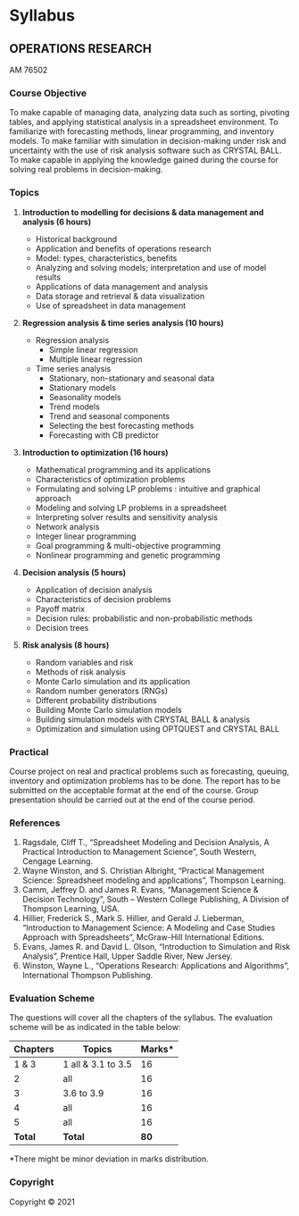 # Syllabus

## OPERATIONS RESEARCH
AM 76502

### Course Objective

To make capable of managing data, analyzing data such as sorting, pivoting tables, and applying statistical analysis in a spreadsheet environment. To familiarize with forecasting methods, linear programming, and inventory models. To make familiar with simulation in decision-making under risk and uncertainty with the use of risk analysis software such as CRYSTAL BALL. To make capable in applying the knowledge gained during the course for solving real problems in decision-making.

### Topics

1. **Introduction to modelling for decisions & data management and analysis (6 hours)**
   * Historical background
   * Application and benefits of operations research
   * Model: types, characteristics, benefits
   * Analyzing and solving models; interpretation and use of model results
   * Applications of data management and analysis
   * Data storage and retrieval & data visualization
   * Use of spreadsheet in data management

2. **Regression analysis & time series analysis (10 hours)**
   * Regression analysis
     * Simple linear regression
     * Multiple linear regression
   * Time series analysis
     * Stationary, non-stationary and seasonal data
     * Stationary models
     * Seasonality models
     * Trend models
     * Trend and seasonal components
     * Selecting the best forecasting methods
     * Forecasting with CB predictor

3. **Introduction to optimization (16 hours)**
   * Mathematical programming and its applications
   * Characteristics of optimization problems
   * Formulating and solving LP problems : intuitive and graphical approach
   * Modeling and solving LP problems in a spreadsheet
   * Interpreting solver results and sensitivity analysis
   * Network analysis
   * Integer linear programming
   * Goal programming & multi-objective programming
   * Nonlinear programming and genetic programming

4. **Decision analysis (5 hours)**
   * Application of decision analysis
   * Characteristics of decision problems
   * Payoff matrix
   * Decision rules: probabilistic and non-probabilistic methods
   * Decision trees

5. **Risk analysis (8 hours)**
   * Random variables and risk
   * Methods of risk analysis
   * Monte Carlo simulation and its application
   * Random number generators (RNGs)
   * Different probability distributions
   * Building Monte Carlo simulation models
   * Building simulation models with CRYSTAL BALL & analysis
   * Optimization and simulation using OPTQUEST and CRYSTAL BALL

### Practical

Course project on real and practical problems such as forecasting, queuing, inventory and optimization problems has to be done. The report has to be submitted on the acceptable format at the end of the course. Group presentation should be carried out at the end of the course period.

### References

1. Ragsdale, Cliff T.,  “Spreadsheet Modeling and Decision Analysis, A Practical Introduction to Management Science”, South Western, Cengage Learning.
2. Wayne Winston, and S. Christian Albright, “Practical Management Science: Spreadsheet modeling and applications”, Thompson Learning.
3. Camm, Jeffrey D. and James R. Evans, “Management Science & Decision Technology”, South – Western College Publishing, A Division of Thompson Learning, USA.
4. Hillier, Frederick S., Mark S. Hillier, and Gerald J. Lieberman, “Introduction to Management Science: A Modeling and Case Studies Approach with Spreadsheets”, McGraw-Hill International Editions.
5. Evans, James R. and David L. Olson, “Introduction to Simulation and Risk Analysis”, Prentice Hall, Upper Saddle River, New Jersey.
6. Winston, Wayne L., “Operations Research: Applications and Algorithms”, International Thompson Publishing.

### Evaluation Scheme

The questions will cover all the chapters of the syllabus. The evaluation scheme will be as indicated in the table below:

| Chapters | Topics                        | Marks* |
|----------|---------------------------------|--------|
| 1 & 3    | 1 all & 3.1 to 3.5              | 16     |
| 2        | all                            | 16     |
| 3        | 3.6 to 3.9                     | 16     |
| 4        | all                            | 16     |
| 5        | all                            | 16     |
| **Total** | **Total**                      | **80** |

*There might be minor deviation in marks distribution.

### Copyright

Copyright &copy; 2021 
